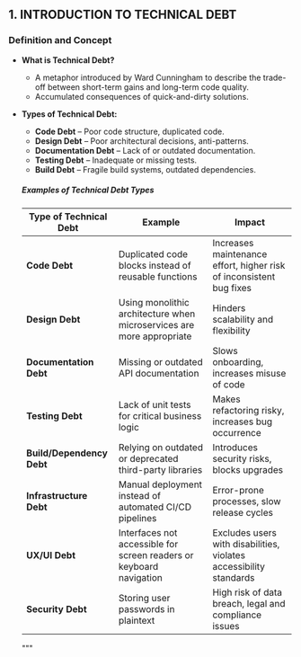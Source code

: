 ## 1. INTRODUCTION TO TECHNICAL DEBT

### Definition and Concept

- **What is Technical Debt?**

  - A metaphor introduced by Ward Cunningham to describe the trade-off between short-term gains and long-term code quality.
  - Accumulated consequences of quick-and-dirty solutions.

- **Types of Technical Debt:**

  - **Code Debt** – Poor code structure, duplicated code.
  - **Design Debt** – Poor architectural decisions, anti-patterns.
  - **Documentation Debt** – Lack of or outdated documentation.
  - **Testing Debt** – Inadequate or missing tests.
  - **Build Debt** – Fragile build systems, outdated dependencies.

  ##### Examples of Technical Debt Types

  | Type of Technical Debt    | Example                                                      | Impact                                                       |
  | ------------------------- | ------------------------------------------------------------ | ------------------------------------------------------------ |
  | **Code Debt**             | Duplicated code blocks instead of reusable functions         | Increases maintenance effort, higher risk of inconsistent bug fixes |
  | **Design Debt**           | Using monolithic architecture when microservices are more appropriate | Hinders scalability and flexibility                          |
  | **Documentation Debt**    | Missing or outdated API documentation                        | Slows onboarding, increases misuse of code                   |
  | **Testing Debt**          | Lack of unit tests for critical business logic               | Makes refactoring risky, increases bug occurrence            |
  | **Build/Dependency Debt** | Relying on outdated or deprecated third-party libraries      | Introduces security risks, blocks upgrades                   |
  | **Infrastructure Debt**   | Manual deployment instead of automated CI/CD pipelines       | Error-prone processes, slow release cycles                   |
  | **UX/UI Debt**            | Interfaces not accessible for screen readers or keyboard navigation | Excludes users with disabilities, violates accessibility standards |
  | **Security Debt**         | Storing user passwords in plaintext                          | High risk of data breach, legal and compliance issues        |

  """
